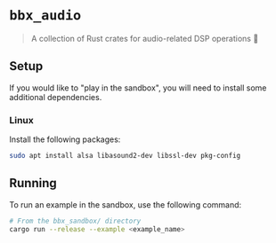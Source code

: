 # `bbx_audio`

> A collection of Rust crates for audio-related DSP operations 🧮

## Setup

If you would like to "play in the sandbox", you will need to install some additional dependencies.

### Linux

Install the following packages:
```bash
sudo apt install alsa libasound2-dev libssl-dev pkg-config
```

## Running

To run an example in the sandbox, use the following command:

```bash
# From the bbx_sandbox/ directory
cargo run --release --example <example_name>
```
